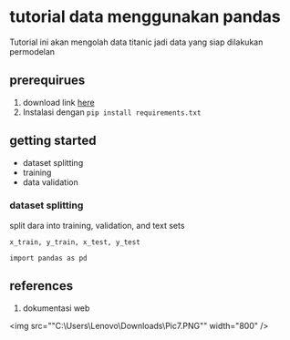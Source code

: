 # tutorial data menggunakan pandas
Tutorial ini akan mengolah data titanic jadi data yang siap dilakukan permodelan

## prerequirues
1. download link [here](https://sscasn.bkn.go.id/)
2. Instalasi dengan `pip install requirements.txt`

## getting started

- dataset splitting
- training
- data validation
  
### dataset splitting
split dara into training, validation, and text sets

```code
x_train, y_train, x_test, y_test

import pandas as pd
```

## references

1. dokumentasi web


<img src=""C:\Users\Lenovo\Downloads\Pic7.PNG"" width="800" />
